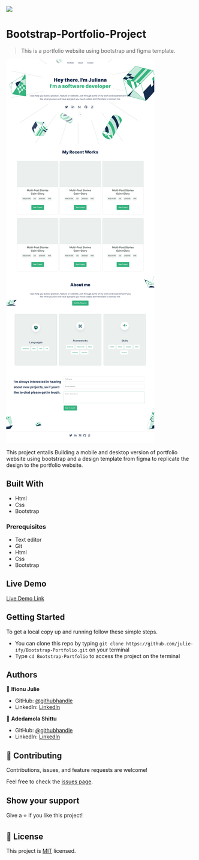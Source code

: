 ![](https://img.shields.io/badge/Microverse-blueviolet)

# Bootstrap-Portfolio-Project

> This is a portfolio website using bootstrap and figma template.

![screenshot](./images/screenshot.png)

This project entails Building a mobile and desktop version of portfolio website using bootstrap and a design template from figma to replicate the design to the portfolio website.

## Built With

- Html
- Css
- Bootstrap

### Prerequisites

- Text editor
- Git
- Html
- Css
- Bootstrap

## Live Demo

[Live Demo Link](https://julie-ify.github.io/Portfolio-Mobile-version/)

## Getting Started

To get a local copy up and running follow these simple steps.

- You can clone this repo by typing `git clone https://github.com/julie-ify/Bootstrap-Portfolio.git` on your terminal
- Type `cd Bootstrap-Portfolio` to access the project on the terminal

## Authors

👤 **Ifionu Julie**

- GitHub: [@githubhandle](https://github.com/julie-ify)
- LinkedIn: [LinkedIn](https://www.linkedin.com/in/juliana-ifionu-4a9492212/)

👤 **Adedamola Shittu**

- GitHub: [@githubhandle](https://github.com/DammyShittu/)
- LinkedIn: [LinkedIn](linkedin.com/in/adedamola-shittu-3ab465172/)

## 🤝 Contributing

Contributions, issues, and feature requests are welcome!

Feel free to check the [issues page](https://github.com/julie-ify/Bootstrap-Portfolio/issues).

## Show your support

Give a ⭐️ if you like this project!

## 📝 License

This project is [MIT](./MIT.md) licensed.
